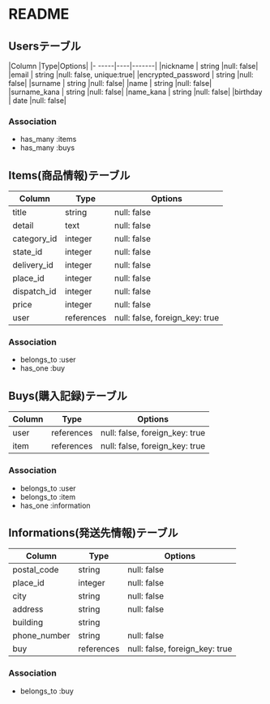 # README

## Usersテーブル

|Column   |Type|Options|
|-   -----|----|-------|
|nickname | string |null: false|
|email    | string |null: false, unique:true|
|encrypted_password | string |null: false|
|surname  | string |null: false|
|name     | string |null: false|
|surname_kana | string |null: false|
|name_kana | string |null: false|
|birthday | date   |null: false|

### Association
- has_many :items
- has_many :buys


## Items(商品情報)テーブル

|Column       |Type|Options|
|-------------|----|-------|
|title        | string |null: false|
|detail       | text   |null: false|
|category_id  | integer |null: false|
|state_id     | integer |null: false|
|delivery_id  | integer |null: false|
|place_id     | integer |null: false|
|dispatch_id | integer |null: false|
|price        | integer |null: false|
|user         | references |null: false, foreign_key: true|


### Association
- belongs_to :user
- has_one :buy



## Buys(購入記録)テーブル

|Column          |Type        |Options|
|---------------|------------|-------|
|user  | references |null: false, foreign_key: true|
|item  | references |null: false, foreign_key: true|

### Association

- belongs_to :user
- belongs_to :item
- has_one :information


## Informations(発送先情報)テーブル

|Column        |Type        |Options|
|-------------|------------|-------|
|postal_code  | string     |null: false|
|place_id     | integer    |null: false|
|city         | string     |null: false|
|address      | string     |null: false|
|building     | string     |           |
|phone_number | string     |null: false|
|buy          | references |null: false, foreign_key: true|

### Association

- belongs_to :buy
